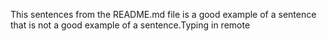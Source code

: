 This sentences from the README.md file is a good example of a sentence that is not a good example of
a sentence.Typing in remote
